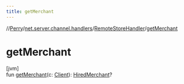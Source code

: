 ```yaml
---
title: getMerchant
---
```

//[Perry](../../../index.html)/[net.server.channel.handlers](../index.html)/[RemoteStoreHandler](index.html)/[getMerchant](get-merchant.html)



# getMerchant



[jvm]\
fun [getMerchant](get-merchant.html)(c: [Client](../../client/-client/index.html)): [HiredMerchant](../../server.maps/-hired-merchant/index.html)?




